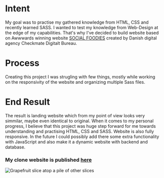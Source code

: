# Intent
My goal was to practise my gathered knowledge from HTML, CSS and recently learned SASS. I wanted to test my knowledge from Web-Design at the edge of my capabilities. That's why I've decided to build website based on Awwwards winning website <a href="https://www.awwwards.com/sites/social-foodies">SOCIAL FOODIES</a> created by Danish digital agency Checkmate Digitalt Bureau.

# Process
Creating this project I was strugling with few things, mostly while working on the responsivity of the website and organizing multiple Sass files.

# End Result
The result is landing website which from my point of view looks very simmilar, maybe even identical to original. When it comes to my personal progress, I believe that this project was huge step forward for me towards understanding and practising HTML, CSS and SASS. Website is also fully responsive. In the future I could possibly add there some extra functionality with JavaScript and also make it a dynamic website with backend and database.
<h3>My clone website is published <a href="https://kasperky440.cz">here</a></h3>

<img 
     src="img/SocialFoodies2.png"
     alt="Grapefruit slice atop a pile of other slices">
